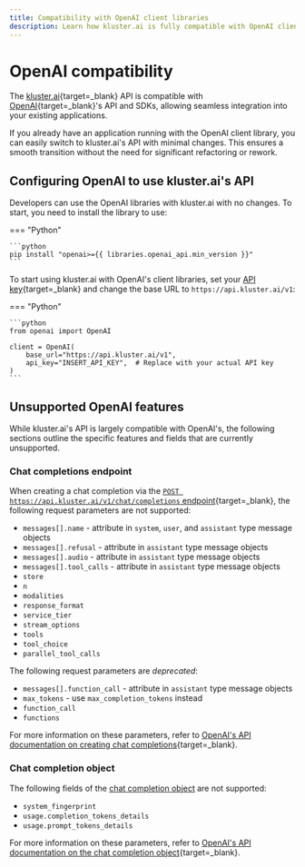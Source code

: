 ```yaml
---
title: Compatibility with OpenAI client libraries
description: Learn how kluster.ai is fully compatible with OpenAI client libraries, enabling seamless integration with your existing applications.
---
```


# OpenAI compatibility

The [kluster.ai](https://www.kluster.ai/){target=\_blank} API is compatible with [OpenAI](https://platform.openai.com/docs/api-reference/introduction){target=\_blank}'s API and SDKs, allowing seamless integration into your existing applications.

If you already have an application running with the OpenAI client library, you can easily switch to kluster.ai's API with minimal changes. This ensures a smooth transition without the need for significant refactoring or rework.

## Configuring OpenAI to use kluster.ai's API

Developers can use the OpenAI libraries with kluster.ai with no changes. To start, you need to install the library to use:

=== "Python"

    ```python
    pip install "openai>={{ libraries.openai_api.min_version }}"
    ```

To start using kluster.ai with OpenAI's client libraries, set your [API key](/get-started/get-api-key/){target=\_blank} and change the base URL to `https://api.kluster.ai/v1`:

=== "Python"

    ```python
    from openai import OpenAI
    
    client = OpenAI(
        base_url="https://api.kluster.ai/v1",
        api_key="INSERT_API_KEY",  # Replace with your actual API key
    )
    ```

## Unsupported OpenAI features

While kluster.ai's API is largely compatible with OpenAI's, the following sections outline the specific features and fields that are currently unsupported.

### Chat completions endpoint

When creating a chat completion via the [`POST https://api.kluster.ai/v1/chat/completions` endpoint](/api-reference/reference#create-chat-completion){target=\_blank}, the following request parameters are not supported:

- `messages[].name` - attribute in `system`, `user`, and `assistant` type message objects
- `messages[].refusal` - attribute in `assistant` type message objects
- `messages[].audio` - attribute in `assistant` type message objects
- `messages[].tool_calls` - attribute in `assistant` type message objects
- `store`
- `n`
- `modalities`
- `response_format`
- `service_tier`
- `stream_options`
- `tools`
- `tool_choice`
- `parallel_tool_calls`

The following request parameters are *deprecated*:

- `messages[].function_call` - attribute in `assistant` type message objects <!-- TODO: Once `messages[].tool_calls` is supported, this should be updated to use `messages[].tool_calls instead -->
- `max_tokens` - use `max_completion_tokens` instead
- `function_call` <!-- TODO: Once `tool_choice` is supported, this should be updated to use `tool_choice` instead -->
- `functions` <!-- TODO: Once `tools` is supported, this should be updated to use `tools` instead -->

For more information on these parameters, refer to [OpenAI's API documentation on creating chat completions](https://platform.openai.com/docs/api-reference/chat/create){target=_blank}.

### Chat completion object

The following fields of the [chat completion object](/api-reference/reference/#chat-completion-object) are not supported:

- `system_fingerprint`
- `usage.completion_tokens_details`
- `usage.prompt_tokens_details`

For more information on these parameters, refer to [OpenAI's API documentation on the chat completion object](https://platform.openai.com/docs/api-reference/chat/object){target=_blank}.
